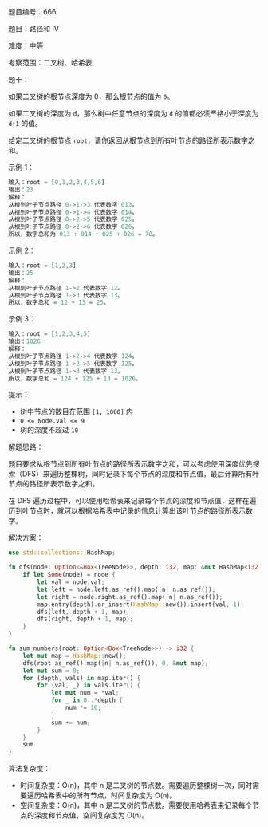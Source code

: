 题目编号：666

题目：路径和 IV

难度：中等

考察范围：二叉树、哈希表

题干：

如果二叉树的根节点深度为 0，那么根节点的值为 `0`。

如果二叉树的深度为 `d`，那么树中任意节点的深度为 `d` 的值都必须严格小于深度为 `d+1` 的值。

给定二叉树的根节点 `root`，请你返回从根节点到所有叶节点的路径所表示数字之和。

示例 1：

```rust
输入：root = [0,1,2,3,4,5,6]
输出：23
解释：
从根到叶子节点路径 0->1->3 代表数字 013。
从根到叶子节点路径 0->1->4 代表数字 014。
从根到叶子节点路径 0->2->5 代表数字 025。
从根到叶子节点路径 0->2->6 代表数字 026。
所以，数字总和为 013 + 014 + 025 + 026 = 78。
```

示例 2：

```rust
输入：root = [1,2,3]
输出：25
解释：
从根到叶子节点路径 1->2 代表数字 12。
从根到叶子节点路径 1->3 代表数字 13。
所以，数字总和 = 12 + 13 = 25。
```

示例 3：

```rust
输入：root = [1,2,3,4,5]
输出：1026
解释：
从根到叶子节点路径 1->2->4 代表数字 124。
从根到叶子节点路径 1->2->5 代表数字 125。
从根到叶子节点路径 1->3 代表数字 13。
所以，数字总和 = 124 + 125 + 13 = 1026。
```

提示：

- 树中节点的数目在范围 `[1, 1000]` 内
- `0 <= Node.val <= 9`
- 树的深度不超过 `10`

解题思路：

题目要求从根节点到所有叶节点的路径所表示数字之和，可以考虑使用深度优先搜索（DFS）来遍历整棵树，同时记录下每个节点的深度和节点值，最后计算所有叶节点的路径所表示数字之和。

在 DFS 遍历过程中，可以使用哈希表来记录每个节点的深度和节点值，这样在遍历到叶节点时，就可以根据哈希表中记录的信息计算出该叶节点的路径所表示数字。

解决方案：

```rust
use std::collections::HashMap;

fn dfs(node: Option<&Box<TreeNode>>, depth: i32, map: &mut HashMap<i32, HashMap<i32, i32>>) {
    if let Some(node) = node {
        let val = node.val;
        let left = node.left.as_ref().map(|n| n.as_ref());
        let right = node.right.as_ref().map(|n| n.as_ref());
        map.entry(depth).or_insert(HashMap::new()).insert(val, 1);
        dfs(left, depth + 1, map);
        dfs(right, depth + 1, map);
    }
}

fn sum_numbers(root: Option<Box<TreeNode>>) -> i32 {
    let mut map = HashMap::new();
    dfs(root.as_ref().map(|n| n.as_ref()), 0, &mut map);
    let mut sum = 0;
    for (depth, vals) in map.iter() {
        for (val, _) in vals.iter() {
            let mut num = *val;
            for _ in 0..*depth {
                num *= 10;
            }
            sum += num;
        }
    }
    sum
}
```

算法复杂度：

- 时间复杂度：O(n)，其中 n 是二叉树的节点数。需要遍历整棵树一次，同时需要遍历哈希表中的所有节点，时间复杂度为 O(n)。
- 空间复杂度：O(n)，其中 n 是二叉树的节点数。需要使用哈希表来记录每个节点的深度和节点值，空间复杂度为 O(n)。